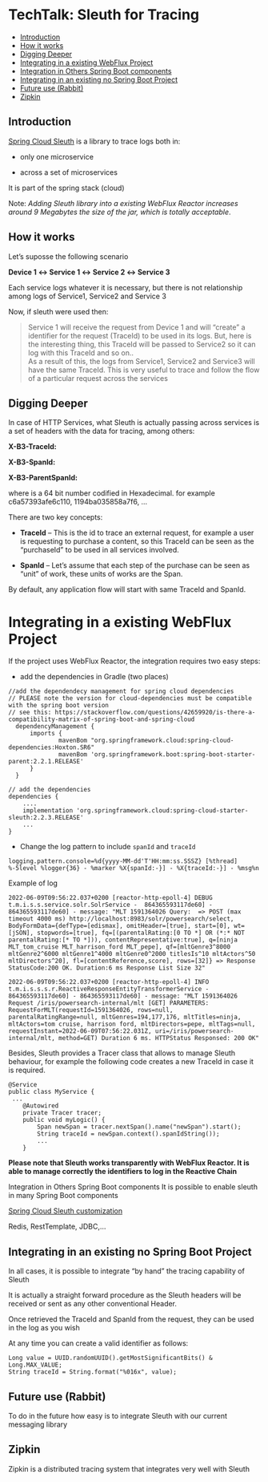 # TechTalk: Sleuth for Tracing

* [Introduction](#introduction)
* [How it works](#how-it-works)
* [Digging Deeper](#digging-deeper)
* [Integrating in a existing WebFlux Project](#integrating-in-a-existing-webflux-project) 
* [Integration in Others Spring Boot components](#integrating-in-an-existing-no-spring-boot-project)
* [Integrating in an existing no Spring Boot Project](#integrating-in-an-existing-no-spring-boot-project) 
* [Future use (Rabbit)](#future-use-rabbit)
* [Zipkin](#zipkin)

## Introduction
[
Spring Cloud Sleuth](https://spring.io/projects/spring-cloud-sleuth) is a library to trace logs both in:

* only one microservice

* across a set of microservices

It is part of the spring stack (cloud)

Note: *Adding  Sleuth library into a existing WebFlux Reactor increases around 9 Megabytes the size of the jar, which is totally acceptable*. 

## How it works

Let’s suposse the following scenario

**Device 1 ↔︎  Service 1 ↔︎  Service 2 ↔︎  Service 3**

Each service logs whatever it is necessary, but there is not relationship among logs of Service1, Service2 and Service 3 

Now, if sleuth were used then: 

> Service 1 will receive the request from Device 1 and will “create” a identifier for the request (TraceId) to be used in its logs. But, here is the interesting thing, this TraceId will be passed to Service2 so it can log with this TraceId and so on..<br/>
> As a result of this, the logs from Service1, Service2 and Service3   will have the same TraceId. This is very useful to trace and follow the flow of a particular request across the services

## Digging Deeper

In case of HTTP Services, what Sleuth is actually passing across services is a set of headers with the data for tracing, among others:

**X-B3-TraceId:** <id> 

**X-B3-SpanId:** <id> 

**X-B3-ParentSpanId:** <id>

where <id> is a 64 bit number codified in Hexadecimal. for example c6a57393afe6c110, 1194ba035858a7f6, … 

There are two key concepts:

* **TraceId** – This is the id to trace an external request, for example a user is requesting to purchase a content, so this TraceId can be seen as the “purchaseId” to be used in all services involved.
  
* **SpanId** – Let’s assume that each step of the purchase can be seen as “unit” of work, these units of works are the Span.

 

By default, any application flow will start with same TraceId and SpanId.

# Integrating in a existing WebFlux Project 

If the project uses WebFlux Reactor, the integration requires two easy steps:

* add the dependencies in Gradle (two places)


```
//add the dependendecy management for spring cloud dependencies
// PLEASE note the version for cloud-dependencies must be compatible with the spring boot version
// see this: https://stackoverflow.com/questions/42659920/is-there-a-compatibility-matrix-of-spring-boot-and-spring-cloud
  dependencyManagement {
      imports {
              mavenBom "org.springframework.cloud:spring-cloud-dependencies:Hoxton.SR6"
              mavenBom 'org.springframework.boot:spring-boot-starter-parent:2.2.1.RELEASE'
      }
  }
 ```


```
// add the dependencies
dependencies {
    ....  
    implementation 'org.springframework.cloud:spring-cloud-starter-sleuth:2.2.3.RELEASE'
    ...
}
``` 

 

* Change the log pattern to include `spanId` and `traceId`


```
logging.pattern.console=%d{yyyy-MM-dd'T'HH:mm:ss.SSSZ} [%thread] %-5level %logger{36} - %marker %X{spanId:-}] - %X{traceId:-}] - %msg%n 
```

Example of log

```
2022-06-09T09:56:22.037+0200 [reactor-http-epoll-4] DEBUG t.m.i.s.s.service.solr.SolrService -  864365593117de60] - 864365593117de60] - message: "MLT 1591364026 Query:  => POST (max timeout 4000 ms) http://localhost:8983/solr/powersearch/select, BodyFormData={defType=[edismax], omitHeader=[true], start=[0], wt=[jSON], stopwords=[true], fq=[(parentalRating:[0 TO *] OR (*:* NOT parentalRating:[* TO *])), contentRepresentative:true], q=[ninja MLT_tom_cruise MLT_harrison_ford MLT_pepe], qf=[mltGenre3^8000 mltGenre2^6000 mltGenre1^4000 mltGenre0^2000 titlesIs^10 mltActors^50 mltDirectors^20], fl=[contentReference,score], rows=[32]} => Response StatusCode:200 OK. Duration:6 ms Response List Size 32"
 
2022-06-09T09:56:22.037+0200 [reactor-http-epoll-4] INFO  t.m.i.s.s.s.r.ReactiveResponseEntityTransformerService -  864365593117de60] - 864365593117de60] - message: "MLT 1591364026 Request /iris/powersearch-internal/mlt [GET] PARAMETERS: RequestForMLT(requestId=1591364026, rows=null, parentalRatingRange=null, mltGenres=194,177,176, mltTitles=ninja, mltActors=tom cruise, harrison ford, mltDirectors=pepe, mltTags=null, requestInstant=2022-06-09T07:56:22.031Z, uri=/iris/powersearch-internal/mlt, method=GET) Duration 6 ms. HTTPStatus Responsed: 200 OK"
```

Besides, Sleuth provides a Tracer class that allows to manage Sleuth behaviour, for example the following code creates  a new TraceId in case it is required.


```
@Service
public class MyService {
 ...
    @Autowired
    private Tracer tracer;
    public void myLogic() {
        Span newSpan = tracer.nextSpan().name("newSpan").start();
        String traceId = newSpan.context().spanIdString());
        ...
    }
``` 

**Please note that Sleuth works transparently with WebFlux Reactor. It is able to manage correctly the identifiers to log in the Reactive Chain** 

Integration in Others Spring Boot components
It is possible to enable sleuth in many Spring Boot components

[Spring Cloud Sleuth customization](https://docs.spring.io/spring-cloud-sleuth/docs/current-SNAPSHOT/reference/html/integrations.html) 

Redis, RestTemplate, JDBC,…

## Integrating in an existing no Spring Boot Project

In all cases, it is possible to integrate “by hand” the tracing capability of Sleuth

It  is actually a straight forward procedure as the Sleuth headers  will be received or sent as any other conventional Header.  

Once retrieved the TraceId and SpanId from the request, they can be used in the log as you wish 

At any time you can create a valid identifier as follows:


```
Long value = UUID.randomUUID().getMostSignificantBits() & Long.MAX_VALUE;
String traceId = String.format("%016x", value);
```

## Future use (Rabbit)

To do in the future how easy is to integrate Sleuth with our current messaging library

## Zipkin

Zipkin is a distributed tracing system that integrates very well with Sleuth
